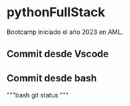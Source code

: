 # pythonFullStack
Bootcamp iniciado el año 2023 en AML.

## Commit desde Vscode

## Commit desde bash

"""bash
git status
"""